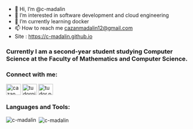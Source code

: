 - 👋 Hi, I’m @c-madalin
- 👀 I’m interested in software development and cloud engineering
- 🌱 I’m currently learning docker
- 📫 How to reach me cazanmadalin12@gmail.com
- Site : https://c-madalin.github.io

<h3 align="left">Currently I am a second-year student studying Computer Science at the Faculty of Mathematics and Computer Science.</h3>


<h3 align="left">Connect with me:</h3>
<p align="left">
<a href="https://www.linkedin.com/in/cazan-cristian-a75403260/" target="blank"><img align="center" src="https://raw.githubusercontent.com/rahuldkjain/github-profile-readme-generator/master/src/images/icons/Social/linked-in-alt.svg" alt="cazanmadalin" height="30" width="40" /></a>
<a href="https://www.facebook.com/madalin.cazan.31" target="blank"><img align="center" src="https://raw.githubusercontent.com/rahuldkjain/github-profile-readme-generator/master/src/images/icons/Social/facebook.svg" alt="tudorpirau" height="30" width="40" /></a>
<a href="https://www.instagram.com/cazan_madalin.c/" target="blank"><img align="center" src="https://raw.githubusercontent.com/rahuldkjain/github-profile-readme-generator/master/src/images/icons/Social/instagram.svg" alt="tudor.pirau" height="30" width="40" /></a>
</p>

<h3 align="left">Languages and Tools:</h3>


<p><img align="left" src="https://github-readme-stats.vercel.app/api/top-langs?username=c-madalin&show_icons=true&locale=en&layout=compact" alt="c-madalin" /></p>

<p>&nbsp;<img align="center" src="https://github-readme-stats.vercel.app/api?username=c-madalin&show_icons=true&locale=en" alt="c-madalin" /></p>

